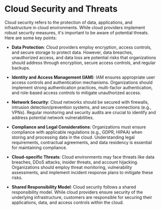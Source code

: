 # Cloud Security and Threats

Cloud security refers to the protection of data, applications, and infrastructure in cloud environments. While cloud providers implement robust security measures, it's important to be aware of potential threats. Here are some key points:

- **Data Protection**: Cloud providers employ encryption, access controls, and secure storage to protect data. However, data breaches, unauthorized access, and data loss are potential risks that organizations should address through encryption, secure access controls, and regular backups.

- **Identity and Access Management (IAM)**: IAM ensures appropriate user access controls and authentication mechanisms. Organizations should implement strong authentication practices, multi-factor authentication, and role-based access controls to mitigate unauthorized access.

- **Network Security**: Cloud networks should be secured with firewalls, intrusion detection/prevention systems, and secure connections (e.g., VPNs). Regular monitoring and security audits are crucial to identify and address potential network vulnerabilities.

- **Compliance and Legal Considerations**: Organizations must ensure compliance with applicable regulations (e.g., GDPR, HIPAA) when storing and processing data in the cloud. Understanding legal requirements, contractual agreements, and data residency is essential for maintaining compliance.

- **Cloud-specific Threats**: Cloud environments may face threats like data breaches, DDoS attacks, insider threats, and account hijacking. Organizations should employ threat monitoring, vulnerability assessments, and implement incident response plans to mitigate these risks.

- **Shared Responsibility Model**: Cloud security follows a shared responsibility model. While cloud providers ensure security of the underlying infrastructure, customers are responsible for securing their applications, data, and access controls within the cloud.
